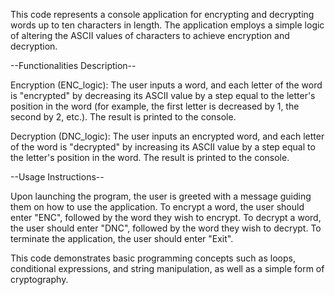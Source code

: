 This code represents a console application for encrypting and decrypting words up to ten characters in length.
The application employs a simple logic of altering the ASCII values of characters to achieve encryption and decryption.

--Functionalities Description--

Encryption (ENC_logic): The user inputs a word, and each letter of the word is "encrypted" by decreasing its ASCII value by a step
equal to the letter's position in the word (for example, the first letter is decreased by 1, the second by 2, etc.). The result is printed to the console.

Decryption (DNC_logic): The user inputs an encrypted word, and each letter of the word is "decrypted" by increasing its ASCII value by a step
equal to the letter's position in the word. The result is printed to the console.

--Usage Instructions--

Upon launching the program, the user is greeted with a message guiding them on how to use the application.
To encrypt a word, the user should enter "ENC", followed by the word they wish to encrypt.
To decrypt a word, the user should enter "DNC", followed by the word they wish to decrypt.
To terminate the application, the user should enter "Exit".

This code demonstrates basic programming concepts such as loops, conditional expressions, and string manipulation, as well as a simple form of cryptography.




